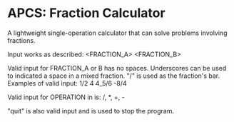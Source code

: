 # APCS: Fraction Calculator
A lightweight single-operation calculator that can solve problems involving fractions.

Input works as described:
<FRACTION_A> <OPERATION> <FRACTION_B>

Valid input for FRACTION_A or B has no spaces. Underscores can be used to indicated a space in a mixed fraction. "/" is used as the fraction's bar. Examples of valid input:
1/2
4
4_5/6
-8/4

Valid input for OPERATION in is: /, *, +, -

"quit" is also valid input and is used to stop the program.
